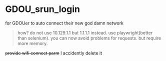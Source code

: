 # GDOU_srun_login
for GDOUer to auto connect their new god damn network

> how?
  do not use 10.129.1.1 but 1.1.1.1 instead.
  use playwright(better than selenium).
  you can now avoid problems for requests.
  but require more memory.

~~provide wifi connect parm~~
I accidently delete it
